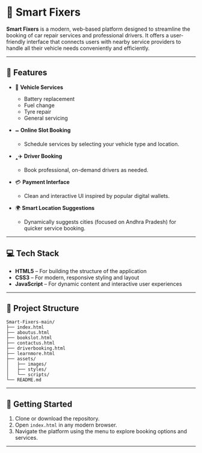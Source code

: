 # 🚗 Smart Fixers

**Smart Fixers** is a modern, web-based platform designed to streamline the booking of car repair services and professional drivers. It offers a user-friendly interface that connects users with nearby service providers to handle all their vehicle needs conveniently and efficiently.

---

## 🌟 Features

* 🔧 **Vehicle Services**

  * Battery replacement
  * Fuel change
  * Tyre repair
  * General servicing
* 🗕️ **Online Slot Booking**

  * Schedule services by selecting your vehicle type and location.
* 🢑‍✈️ **Driver Booking**

  * Book professional, on-demand drivers as needed.
* 💳 **Payment Interface**

  * Clean and interactive UI inspired by popular digital wallets.
* 🌍 **Smart Location Suggestions**

  * Dynamically suggests cities (focused on Andhra Pradesh) for quicker service booking.

---

## 💻 Tech Stack

* **HTML5** – For building the structure of the application
* **CSS3** – For modern, responsive styling and layout
* **JavaScript** – For dynamic content and interactive user experiences

---

## 📁 Project Structure

```
Smart-Fixers-main/
├── index.html
├── aboutus.html
├── bookslot.html
├── contactus.html
├── driverbooking.html
├── learnmore.html
├── assets/
│   ├── images/
│   ├── styles/
│   └── scripts/
└── README.md
```

---

## 🚀 Getting Started

1. Clone or download the repository.
2. Open `index.html` in any modern browser.
3. Navigate the platform using the menu to explore booking options and services.

---

